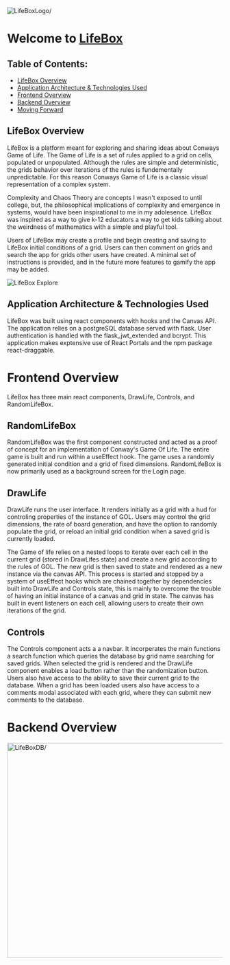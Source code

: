 <img src="https://lh3.googleusercontent.com/leCiYQX-bheA2_0h00QsLE6wV7cIzjiUc8Dc8_PoAZoeEvMLa0pqsTBaCP8_OmS1Sma7yBEbx2fujqMVTBKvz3B-E_vFCwx5hlo9N5Bb-DhNhIAHw3AXd_JbBWRlO30FOSZAjw0M5Q=w2400" align=center alt=LifeBoxLogo/>

# Welcome to [LifeBox](https://life-box.herokuapp.com/)

## Table of Contents:
- [LifeBox Overview](#lifebox-overview)
- [Application Architecture & Technologies Used](#application-architecture)
- [Frontend Overview](#frontend-overview)
- [Backend Overview](#backend-overview)
- [Moving Forward](#moving-forward)

## LifeBox Overview
LifeBox is a platform meant for exploring and sharing ideas about Conways Game of Life. The Game of Life is a set of rules applied to a grid on cells, populated or unpopulated. Although the rules are simple and deterministic, the grids behavior over iterations of the rules is fundementally unpredictable. For this reason Conways Game of Life is a classic visual representation of a complex system. 

Complexity and Chaos Theory are concepts I wasn't exposed to until college, but, the philosophical implications of complexity and emergence in systems, would have been inspirational to me in my adolesence. LifeBox was inspired as a way to give k-12 educators a way to get kids talking about the weirdness of mathematics with a simple and playful tool. 

Users of LifeBox may create a profile and begin creating and saving to LifeBox initial conditions of a grid. Users can then comment on grids and search the app for grids other users have created. A minimal set of instructions is provided, and in the future more features to gamify the app may be added.

![LifeBox Explore](client/public/LifeBoxExplore.gif)

## Application Architecture & Technologies Used
LifeBox was built using react components with hooks and the Canvas API. The application relies on a postgreSQL database served with flask. User authentication is handled with the flask_jwt_extended and bcrypt. This application makes exptensive use of React Portals and the npm package react-draggable.

# Frontend Overview
LifeBox has three main react components, DrawLife, Controls, and RandomLifeBox. 

## RandomLifeBox
RandomLifeBox was the first component constructed and acted as a proof of concept for an implementation of Conway's Game Of Life. The entire game is built and run within a useEffect hook. The game uses a randomly generated initial condition and a grid of fixed dimensions. RandomLifeBox is now primarily used as a background screen for the Login page.

## DrawLife
DrawLife runs the user interface. It renders initially as a grid with a hud for controling properties of the instance of GOL. Users may control the grid dimensions, the rate of board generation, and have the option to randomly populate the grid, or reload an initial grid condition when a saved grid is currently loaded.

The Game of life relies on a nested loops to iterate over each cell in the current grid (stored in DrawLifes state) and create a new grid according to the rules of GOL. The new grid is then saved to state and rendered as a new instance via the canvas API. This process is started and stopped by a system of useEffect hooks which are chained together by dependencies built into DrawLife and Controls state, this is mainly to overcome the trouble of having an initial instance of a canvas and grid in state. The canvas has built in event listeners on each cell, allowing users to create their own iterations of the grid.

## Controls
The Controls component acts a a navbar. It incorperates the main functions a search function which queries the database by grid name searching for saved grids. When selected the grid is rendered and the DrawLife component enables a load button rather than the randomization button. Users also have access to the ability to save their current grid to the database. When a grid has been loaded users also have access to a comments modal associated with each grid, where they can submit new comments to the database. 

# Backend Overview
<img src="https://lh3.googleusercontent.com/wLlM94y46sPYcq_XanGk9SuKade4X-MNL9liiDwXWXNMs3m0nOswqE_wW6NTKuT5_ppukPKF_q00j1GOTrTcVbW3fXIBUjNafPRfLjN4KWdqHJMq78rarWuG71IUnLCvE0NNORns2Q=w2400" align=center width=800px height=500px alt=LifeBoxDB/>